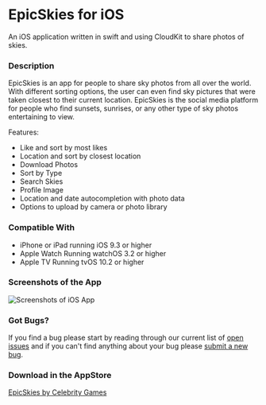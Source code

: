 # EpicSkies for iOS

An iOS application written in swift and using CloudKit to share photos of skies.

### Description

EpicSkies is an app for people to share sky photos from all over the world. 
With different sorting options, the user can even find sky pictures that were taken closest to their current location. 
EpicSkies is the social media platform for people who find sunsets, sunrises, or any other type of sky photos entertaining to view. 

Features:
- Like and sort by most likes
- Location and sort by closest location
- Download Photos
- Sort by Type
- Search Skies
- Profile Image
- Location and date autocompletion with photo data
- Options to upload by camera or photo library


### Compatible With

- iPhone or iPad running iOS 9.3 or higher
- Apple Watch Running watchOS 3.2 or higher
- Apple TV Running tvOS 10.2 or higher

### Screenshots of the App

![Screenshots of iOS App](http://is1.mzstatic.com/image/thumb/Purple118/v4/1e/4c/a7/1e4ca796-0e86-0796-d33e-5be3e2a5580e/source/392x696bb.jpg)

### Got Bugs?

If you find a bug please start by reading through our current list of [open issues](https://github.com/grantjemerson/epicskies/issues) and if you can't find anything about your bug please [submit a new bug](https://github.com/grantjemerson/epicskies/issues/new).

### Download in the AppStore

[EpicSkies by Celebrity Games](https://itunes.apple.com/us/app/epicskies/id1267848947?mt=8)

